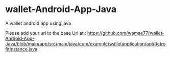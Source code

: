 # wallet-Android-App-Java
A wallet android app using java

Please add your url to the base Url at :
          https://github.com/wamae77/wallet-Android-App-Java/blob/main/app/src/main/java/com/example/walletapplication/api/RetrofitInstance.java

